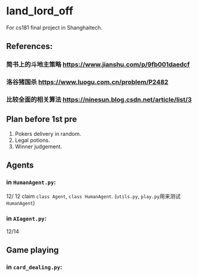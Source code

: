 # land_lord_off
For cs181 final project in Shanghaitech.


## References:
### 简书上的斗地主策略 https://www.jianshu.com/p/9fb001daedcf

### 洛谷猪国杀 https://www.luogu.com.cn/problem/P2482

### 比较全面的相关算法 https://ninesun.blog.csdn.net/article/list/3

## Plan before 1st pre
1. Pokers delivery in random.
2. Legal potions.
3. Winner judgement.


## Agents
### in `HumanAgent.py`:
12/ 12
claim `class Agent`, `class HumanAgent`.
(`utils.py`, `play.py`用来测试`HumanAgent`)


### in `AIagent.py`:
12/14


## Game playing
### in `card_dealing.py`: